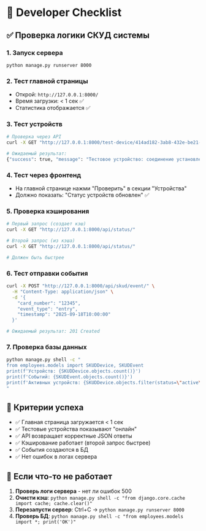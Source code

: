 # 🔧 Developer Checklist

## ✅ Проверка логики СКУД системы

### 1. **Запуск сервера**
```bash
python manage.py runserver 8000
```

### 2. **Тест главной страницы**
- Открой: `http://127.0.0.1:8000/`
- Время загрузки: < 1 сек ✅
- Статистика отображается ✅

### 3. **Тест устройств**
```bash
# Проверка через API
curl -X GET "http://127.0.0.1:8000/test-device/414ad182-3ab8-432e-be21-66b7879a714e/"

# Ожидаемый результат:
{"success": true, "message": "Тестовое устройство: соединение установлено (имитация)"}
```

### 4. **Тест через фронтенд**
- На главной странице нажми "Проверить" в секции "Устройства"
- Должно показать: "Статус устройств обновлен" ✅

### 5. **Проверка кэширования**
```bash
# Первый запрос (создает кэш)
curl -X GET "http://127.0.0.1:8000/api/status/"

# Второй запрос (из кэша)
curl -X GET "http://127.0.0.1:8000/api/status/"

# Должен быть быстрее
```

### 6. **Тест отправки события**
```bash
curl -X POST "http://127.0.0.1:8000/api/skud/event/" \
  -H "Content-Type: application/json" \
  -d '{
    "card_number": "12345",
    "event_type": "entry",
    "timestamp": "2025-09-18T10:00:00"
  }'

# Ожидаемый результат: 201 Created
```

### 7. **Проверка базы данных**
```bash
python manage.py shell -c "
from employees.models import SKUDDevice, SKUDEvent
print(f'Устройств: {SKUDDevice.objects.count()}')
print(f'Событий: {SKUDEvent.objects.count()}')
print(f'Активных устройств: {SKUDDevice.objects.filter(status=\"active\").count()}')
"
```

## 🎯 Критерии успеха

- ✅ Главная страница загружается < 1 сек
- ✅ Тестовые устройства показывают "онлайн"
- ✅ API возвращает корректные JSON ответы
- ✅ Кэширование работает (второй запрос быстрее)
- ✅ События создаются в БД
- ✅ Нет ошибок в логах сервера

## 🚨 Если что-то не работает

1. **Проверь логи сервера** - нет ли ошибок 500
2. **Очисти кэш**: `python manage.py shell -c "from django.core.cache import cache; cache.clear()"`
3. **Перезапусти сервер**: Ctrl+C → `python manage.py runserver 8000`
4. **Проверь БД**: `python manage.py shell -c "from employees.models import *; print('OK')"`

